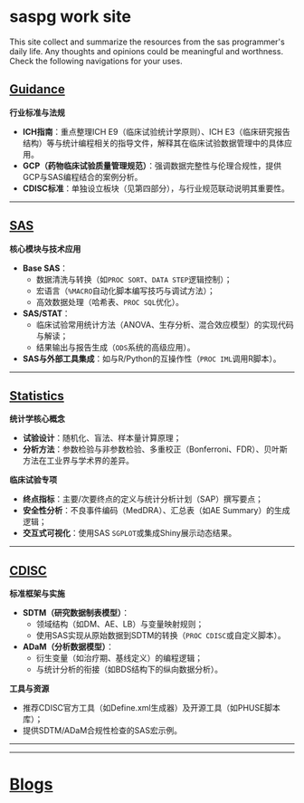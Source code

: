 # saspg work site

This site collect and summarize the resources from the sas programmer's daily life. Any thoughts and opinions could be meaningful and worthness. Check the following navigations for your uses.

## [Guidance](/books/00-Guidance/10-ICH/index.html)
**行业标准与法规**  
   - **ICH指南**：重点整理ICH E9（临床试验统计学原则）、ICH E3（临床研究报告结构）等与统计编程相关的指导文件，解释其在临床试验数据管理中的具体应用。  
   - **GCP（药物临床试验质量管理规范）**：强调数据完整性与伦理合规性，提供GCP与SAS编程结合的案例分析。  
   - **CDISC标准**：单独设立板块（见第四部分），与行业规范联动说明其重要性。

-----------
## [SAS](/books/01-sas/10-General-Introduction/index.html)
**核心模块与技术应用**  
   - **Base SAS**：  
     - 数据清洗与转换（如`PROC SORT`、`DATA STEP`逻辑控制）；  
     - 宏语言（`%MACRO`自动化脚本编写技巧与调试方法）；  
     - 高效数据处理（哈希表、`PROC SQL`优化）。  
   - **SAS/STAT**：  
     - 临床试验常用统计方法（ANOVA、生存分析、混合效应模型）的实现代码与解读；  
     - 结果输出与报告生成（`ODS`系统的高级应用）。  
   - **SAS与外部工具集成**：如与R/Python的互操作性（`PROC IML`调用R脚本）。

-----------
## [Statistics](/books/02-statistics/10-Sample-Size/index.html)
**统计学核心概念**  
   - **试验设计**：随机化、盲法、样本量计算原理；  
   - **分析方法**：参数检验与非参数检验、多重校正（Bonferroni、FDR）、贝叶斯方法在工业界与学术界的差异。  

**临床试验专项**  
   - **终点指标**：主要/次要终点的定义与统计分析计划（SAP）撰写要点；  
   - **安全性分析**：不良事件编码（MedDRA）、汇总表（如AE Summary）的生成逻辑；  
   - **交互式可视化**：使用SAS `SGPLOT`或集成Shiny展示动态结果。
-----------
## [CDISC](/books/03-cdisc/10-SDTM/index.html)
**标准框架与实施**  
   - **SDTM（研究数据制表模型）**：  
     - 领域结构（如DM、AE、LB）与变量映射规则；  
     - 使用SAS实现从原始数据到SDTM的转换（`PROC CDISC`或自定义脚本）。  
   - **ADaM（分析数据模型）**：  
     - 衍生变量（如治疗期、基线定义）的编程逻辑；  
     - 与统计分析的衔接（如BDS结构下的纵向数据分析）。  

**工具与资源**  
   - 推荐CDISC官方工具（如Define.xml生成器）及开源工具（如PHUSE脚本库）；  
   - 提供SDTM/ADaM合规性检查的SAS宏示例。

-----------
<!-- # [XML](/books/xml/index.html)

-----------
# [BAT](/books/bat/index.html)

-----------
# [VB](/books/vb/index.html)

-----------
# [Python](/books/python/index.html)

-----------
# [R](/books/r/index.html) -->

-----------
# [Blogs](/blogs/index.html)
